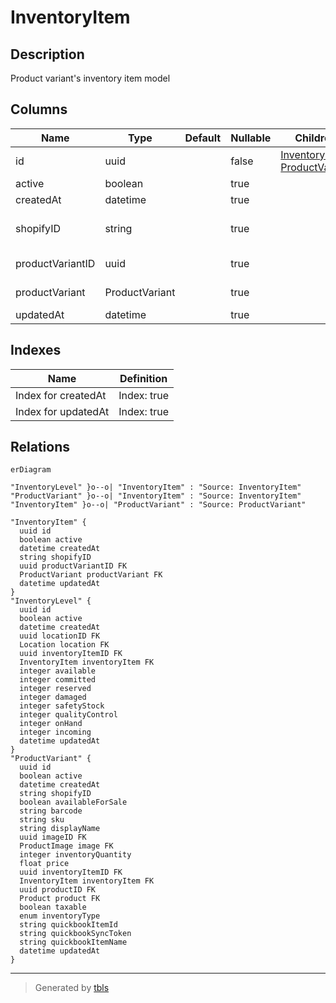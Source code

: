 # InventoryItem

## Description

Product variant's inventory item model

## Columns

| Name | Type | Default | Nullable | Children | Parents | Comment |
| ---- | ---- | ------- | -------- | -------- | ------- | ------- |
| id | uuid |  | false | [InventoryLevel](InventoryLevel.md) [ProductVariant](ProductVariant.md) |  |  |
| active | boolean |  | true |  |  | active |
| createdAt | datetime |  | true |  |  | createdAt |
| shopifyID | string |  | true |  |  | Shopify product ID |
| productVariantID | uuid |  | true |  | [ProductVariant](ProductVariant.md) | Product variant ID |
| productVariant | ProductVariant |  | true |  | [ProductVariant](ProductVariant.md) | Product variant |
| updatedAt | datetime |  | true |  |  | updatedAt |

## Indexes

| Name | Definition |
| ---- | ---------- |
| Index for createdAt | Index: true |
| Index for updatedAt | Index: true |

## Relations

```mermaid
erDiagram

"InventoryLevel" }o--o| "InventoryItem" : "Source: InventoryItem"
"ProductVariant" }o--o| "InventoryItem" : "Source: InventoryItem"
"InventoryItem" }o--o| "ProductVariant" : "Source: ProductVariant"

"InventoryItem" {
  uuid id
  boolean active
  datetime createdAt
  string shopifyID
  uuid productVariantID FK
  ProductVariant productVariant FK
  datetime updatedAt
}
"InventoryLevel" {
  uuid id
  boolean active
  datetime createdAt
  uuid locationID FK
  Location location FK
  uuid inventoryItemID FK
  InventoryItem inventoryItem FK
  integer available
  integer committed
  integer reserved
  integer damaged
  integer safetyStock
  integer qualityControl
  integer onHand
  integer incoming
  datetime updatedAt
}
"ProductVariant" {
  uuid id
  boolean active
  datetime createdAt
  string shopifyID
  boolean availableForSale
  string barcode
  string sku
  string displayName
  uuid imageID FK
  ProductImage image FK
  integer inventoryQuantity
  float price
  uuid inventoryItemID FK
  InventoryItem inventoryItem FK
  uuid productID FK
  Product product FK
  boolean taxable
  enum inventoryType
  string quickbookItemId
  string quickbookSyncToken
  string quickbookItemName
  datetime updatedAt
}
```

---

> Generated by [tbls](https://github.com/k1LoW/tbls)
